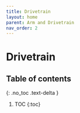 ```yaml
---
title: Drivetrain
layout: home
parent: Arm and Drivetrain
nav_order: 2
---
```


# Drivetrain

## Table of contents
{: .no_toc .text-delta }

1. TOC
{:toc}